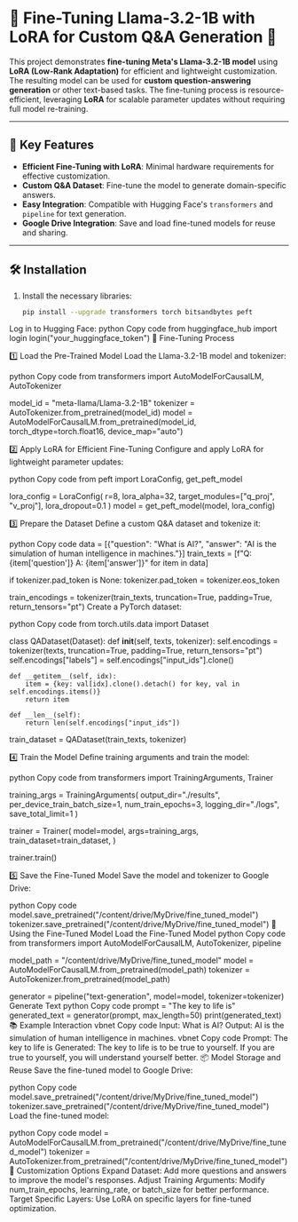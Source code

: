 # 🦙 Fine-Tuning Llama-3.2-1B with LoRA for Custom Q&A Generation 🚀

This project demonstrates **fine-tuning Meta's Llama-3.2-1B model** using **LoRA (Low-Rank Adaptation)** for efficient and lightweight customization. The resulting model can be used for **custom question-answering generation** or other text-based tasks. The fine-tuning process is resource-efficient, leveraging **LoRA** for scalable parameter updates without requiring full model re-training.

---

## 🌟 Key Features

- **Efficient Fine-Tuning with LoRA**: Minimal hardware requirements for effective customization.
- **Custom Q&A Dataset**: Fine-tune the model to generate domain-specific answers.
- **Easy Integration**: Compatible with Hugging Face's `transformers` and `pipeline` for text generation.
- **Google Drive Integration**: Save and load fine-tuned models for reuse and sharing.

---

## 🛠️ Installation

1. Install the necessary libraries:
   ```bash
   pip install --upgrade transformers torch bitsandbytes peft
Log in to Hugging Face:
python
Copy code
from huggingface_hub import login
login("your_huggingface_token")
🚀 Fine-Tuning Process


1️⃣ Load the Pre-Trained Model
Load the Llama-3.2-1B model and tokenizer:

python
Copy code
from transformers import AutoModelForCausalLM, AutoTokenizer

model_id = "meta-llama/Llama-3.2-1B"
tokenizer = AutoTokenizer.from_pretrained(model_id)
model = AutoModelForCausalLM.from_pretrained(model_id, torch_dtype=torch.float16, device_map="auto")


2️⃣ Apply LoRA for Efficient Fine-Tuning
Configure and apply LoRA for lightweight parameter updates:

python
Copy code
from peft import LoraConfig, get_peft_model

lora_config = LoraConfig(
    r=8,
    lora_alpha=32,
    target_modules=["q_proj", "v_proj"],
    lora_dropout=0.1
)
model = get_peft_model(model, lora_config)


3️⃣ Prepare the Dataset
Define a custom Q&A dataset and tokenize it:

python
Copy code
data = [{"question": "What is AI?", "answer": "AI is the simulation of human intelligence in machines."}]
train_texts = [f"Q: {item['question']} A: {item['answer']}" for item in data]

if tokenizer.pad_token is None:
    tokenizer.pad_token = tokenizer.eos_token

train_encodings = tokenizer(train_texts, truncation=True, padding=True, return_tensors="pt")
Create a PyTorch dataset:


python
Copy code
from torch.utils.data import Dataset

class QADataset(Dataset):
    def __init__(self, texts, tokenizer):
        self.encodings = tokenizer(texts, truncation=True, padding=True, return_tensors="pt")
        self.encodings["labels"] = self.encodings["input_ids"].clone()

    def __getitem__(self, idx):
        item = {key: val[idx].clone().detach() for key, val in self.encodings.items()}
        return item

    def __len__(self):
        return len(self.encodings["input_ids"])

train_dataset = QADataset(train_texts, tokenizer)


4️⃣ Train the Model
Define training arguments and train the model:

python
Copy code
from transformers import TrainingArguments, Trainer

training_args = TrainingArguments(
    output_dir="./results",
    per_device_train_batch_size=1,
    num_train_epochs=3,
    logging_dir="./logs",
    save_total_limit=1
)

trainer = Trainer(
    model=model,
    args=training_args,
    train_dataset=train_dataset,
)

trainer.train()


5️⃣ Save the Fine-Tuned Model
Save the model and tokenizer to Google Drive:

python
Copy code
model.save_pretrained("/content/drive/MyDrive/fine_tuned_model")
tokenizer.save_pretrained("/content/drive/MyDrive/fine_tuned_model")
🧠 Using the Fine-Tuned Model
Load the Fine-Tuned Model
python
Copy code
from transformers import AutoModelForCausalLM, AutoTokenizer, pipeline

model_path = "/content/drive/MyDrive/fine_tuned_model"
model = AutoModelForCausalLM.from_pretrained(model_path)
tokenizer = AutoTokenizer.from_pretrained(model_path)

generator = pipeline("text-generation", model=model, tokenizer=tokenizer)
Generate Text
python
Copy code
prompt = "The key to life is"
generated_text = generator(prompt, max_length=50)
print(generated_text)
📚 Example Interaction
vbnet
Copy code
Input: What is AI?
Output: AI is the simulation of human intelligence in machines.
vbnet
Copy code
Prompt: The key to life is
Generated: The key to life is to be true to yourself. If you are true to yourself, you will understand yourself better.
📦 Model Storage and Reuse
Save the fine-tuned model to Google Drive:

python
Copy code
model.save_pretrained("/content/drive/MyDrive/fine_tuned_model")
tokenizer.save_pretrained("/content/drive/MyDrive/fine_tuned_model")
Load the fine-tuned model:

python
Copy code
model = AutoModelForCausalLM.from_pretrained("/content/drive/MyDrive/fine_tuned_model")
tokenizer = AutoTokenizer.from_pretrained("/content/drive/MyDrive/fine_tuned_model")
🎯 Customization Options
Expand Dataset: Add more questions and answers to improve the model's responses.
Adjust Training Arguments: Modify num_train_epochs, learning_rate, or batch_size for better performance.
Target Specific Layers: Use LoRA on specific layers for fine-tuned optimization.
